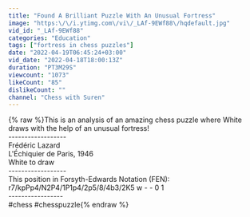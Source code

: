 ```yaml
---
title: "Found A Brilliant Puzzle With An Unusual Fortress"
image: "https:\/\/i.ytimg.com\/vi\/_LAf-9EWf88\/hqdefault.jpg"
vid_id: "_LAf-9EWf88"
categories: "Education"
tags: ["fortress in chess puzzles"]
date: "2022-04-19T06:45:24+03:00"
vid_date: "2022-04-18T18:00:13Z"
duration: "PT3M29S"
viewcount: "1073"
likeCount: "85"
dislikeCount: ""
channel: "Chess with Suren"
---
```

{% raw %}This is an analysis of an amazing chess puzzle where White draws with the help of an unusual fortress!<br />------------------<br />Frédéric Lazard<br />L'Échiquier de Paris, 1946<br />White to draw<br />------------------<br />This position in Forsyth-Edwards Notation (FEN):<br />r7/kpPp4/N2P4/1P1p4/2p5/8/4b3/2K5 w - - 0 1<br />-----------------<br />#chess #chesspuzzle{% endraw %}
